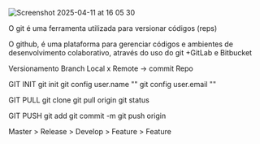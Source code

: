 ![Screenshot 2025-04-11 at 16 05 30](https://github.com/user-attachments/assets/c01d7e01-46b2-4d0c-a911-b83809c5c390)


O git é uma ferramenta utilizada para versionar có﻿digos (reps)

O github, é uma plataforma para gerenciar códigos e ambientes de desenvolvimento colaborativo, através do uso do git
+GitLab e Bitbucket

Versionamento
Branch Local x Remote -> commit
Repo

GIT INIT
git init
git config user.name "<name>"
git config user.email "<email>"

GIT PULL
git clone <link>
git pull origin <branch>
git status

GIT PUSH
git add <file>
git commit -m <message>
git push origin <branch>

Master > Release > Develop > Feature > Feature
